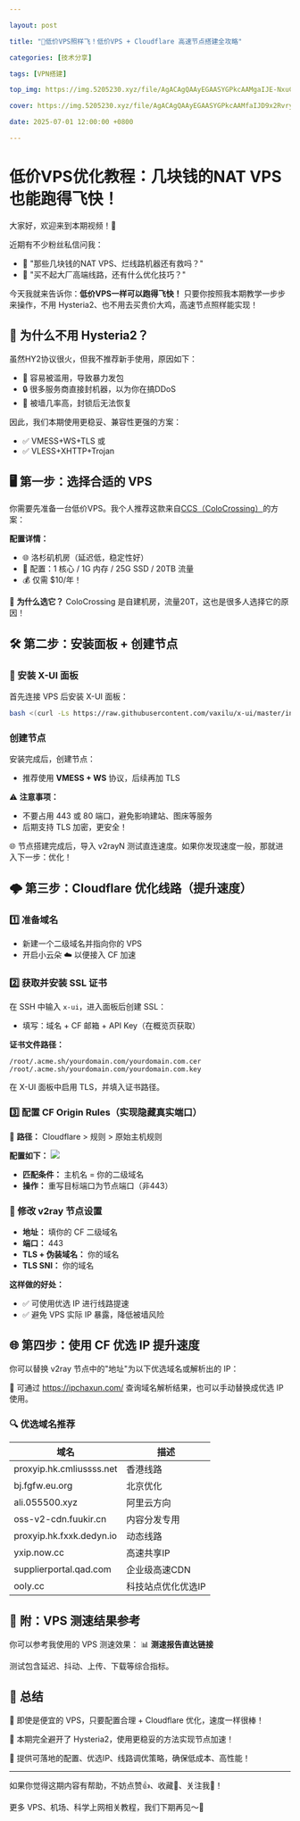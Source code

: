 ```yaml
---

layout: post

title: "🚀低价VPS照样飞！低价VPS + Cloudflare 高速节点搭建全攻略"

categories: [技术分享]

tags: [VPN搭建]

top_img: https://img.5205230.xyz/file/AgACAgQAAyEGAASYGPkcAAMgaIJE-NxuCZb7FBoQZ6rstlXgJxwAAq_JMRveNRBQ86jFD8dWx68BAAMCAAN3AAM2BA.jpeg

cover: https://img.5205230.xyz/file/AgACAgQAAyEGAASYGPkcAAMfaIJD9x2RvryBh1C_wy-SUnjLzywAAq7JMRveNRBQxQ2opVF4UBIBAAMCAAN3AAM2BA.png

date: 2025-07-01 12:00:00 +0800

---
```



# 低价VPS优化教程：几块钱的NAT VPS也能跑得飞快！

大家好，欢迎来到本期视频！👋 

近期有不少粉丝私信问我：

- 💬 "那些几块钱的NAT VPS、烂线路机器还有救吗？"
- 💬 "买不起大厂高端线路，还有什么优化技巧？"

今天我就来告诉你：**低价VPS一样可以跑得飞快！** 只要你按照我本期教学一步步来操作，不用 Hysteria2、也不用去买贵价大鸡，高速节点照样能实现！

## 🧩 为什么不用 Hysteria2？

虽然HY2协议很火，但我不推荐新手使用，原因如下：
- 🚫 容易被滥用，导致暴力发包
- 🔒 很多服务商直接封机器，以为你在搞DDoS
- 🧱 被墙几率高，封锁后无法恢复

因此，我们本期使用更稳妥、兼容性更强的方案：
- ✅ VMESS+WS+TLS 或
- ✅ VLESS+XHTTP+Trojan

## 🖥️ 第一步：选择合适的 VPS

你需要先准备一台低价VPS。我个人推荐这款来自[CCS（ColoCrossing）](https://cloud.colocrossing.com/aff.php?aff=1094)的方案：

**配置详情：**
- 🌐 洛杉矶机房（延迟低，稳定性好）
- 🧠 配置：1 核心 / 1G 内存 / 25G SSD / 20TB 流量
- 💰 仅需 $10/年！

🧾 **为什么选它？** ColoCrossing 是自建机房，流量20T，这也是很多人选择它的原因！


## 🛠️ 第二步：安装面板 + 创建节点

### 🔧 安装 X-UI 面板

首先连接 VPS 后安装 X-UI 面板：

```bash
bash <(curl -Ls https://raw.githubusercontent.com/vaxilu/x-ui/master/install.sh)
```

### 创建节点

安装完成后，创建节点：
- 推荐使用 **VMESS + WS** 协议，后续再加 TLS

⚠️ **注意事项：**
- 不要占用 443 或 80 端口，避免影响建站、图床等服务
- 后期支持 TLS 加密，更安全！

🌐 节点搭建完成后，导入 v2rayN 测试直连速度。如果你发现速度一般，那就进入下一步：优化！
## 🌩️ 第三步：Cloudflare 优化线路（提升速度）

### 1️⃣ 准备域名
- 新建一个二级域名并指向你的 VPS
- 开启小云朵 ☁️ 以便接入 CF 加速

### 2️⃣ 获取并安装 SSL 证书

在 SSH 中输入 `x-ui`，进入面板后创建 SSL：
- 填写：域名 + CF 邮箱 + API Key（在概览页获取）

**证书文件路径：**
```
/root/.acme.sh/yourdomain.com/yourdomain.com.cer
/root/.acme.sh/yourdomain.com/yourdomain.com.key
```

在 X-UI 面板中启用 TLS，并填入证书路径。

### 3️⃣ 配置 CF Origin Rules（实现隐藏真实端口）

📌 **路径：** Cloudflare > 规则 > 原始主机规则

**配置如下：**
![](https://img.5205230.xyz/file/AgACAgQAAyEGAASYGPkcAAMfaIJD9x2RvryBh1C_wy-SUnjLzywAAq7JMRveNRBQxQ2opVF4UBIBAAMCAAN3AAM2BA.png) 
- **匹配条件：** 主机名 = 你的二级域名
- **操作：** 重写目标端口为节点端口（非443）

### 🎯 修改 v2ray 节点设置

- **地址：** 填你的 CF 二级域名
- **端口：** 443
- **TLS + 伪装域名：** 你的域名
- **TLS SNI：** 你的域名

**这样做的好处：**
- ✅ 可使用优选 IP 进行线路提速
- ✅ 避免 VPS 实际 IP 暴露，降低被墙风险

## 🌐 第四步：使用 CF 优选 IP 提升速度

你可以替换 v2ray 节点中的"地址"为以下优选域名或解析出的 IP：

📌 可通过 https://ipchaxun.com/ 查询域名解析结果，也可以手动替换成优选 IP 使用。

### 🔍 优选域名推荐

| 域名 | 描述 |
|------|------|
| proxyip.hk.cmliussss.net | 香港线路 |
| bj.fgfw.eu.org | 北京优化 |
| ali.055500.xyz | 阿里云方向 |
| oss-v2-cdn.fuukir.cn | 内容分发专用 |
| proxyip.hk.fxxk.dedyn.io | 动态线路 |
| yxip.now.cc | 高速共享IP |
| supplierportal.qad.com | 企业级高速CDN |
| ooly.cc | 科技站点优化优选IP |

## 🧪 附：VPS 测速结果参考

你可以参考我使用的 VPS 测速效果：
📊 **测速报告直达链接**

测试包含延迟、抖动、上传、下载等综合指标。

## 🏁 总结

📌 即使是便宜的 VPS，只要配置合理 + Cloudflare 优化，速度一样很棒！

📌 本期完全避开了 Hysteria2，使用更稳妥的方法实现节点加速！

📌 提供可落地的配置、优选IP、线路调优策略，确保低成本、高性能！

---

如果你觉得这期内容有帮助，不妨点赞👍、收藏📂、关注我🔔！

更多 VPS、机场、科学上网相关教程，我们下期再见～👋